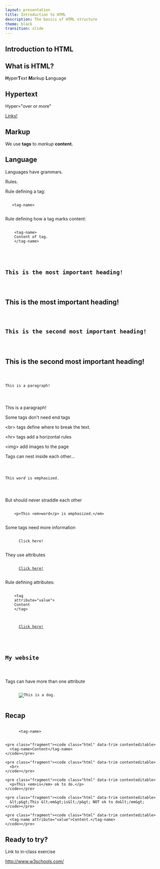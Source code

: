 ```yaml
---
layout: presentation
title: Introduction to HTML
description: The basics of HTML structure
theme: black
transition: slide
---
```


<section data-markdown>

## Introduction to HTML

</section>

<section>
  <h2>What is HTML?</h2>

  <p>
    <span class="fragment"><strong>H</strong>yper</span><span class="fragment"><strong>T</strong>ext</span> 
    <span class="fragment"><strong>M</strong>arkup</span> 
    <span class="fragment"><strong>L</strong>anguage</span>
  </p>
</section>

<section>
  <h2>Hypertext</h2>
  <p class="fragment">Hyper="over or more"</p>
  <p class="fragment"><a href="#">Links!</a></p>
</section>

<section>
  <h2>Markup</h2>
  <p class="fragment">We use <strong>tags</strong> to <em>markup</em> <strong>content.</strong></p>
</section>

<section>
  <h2>Language</h2>
  <p class="fragment">Languages have grammars.</p>
  <p class="fragment">Rules.</p>
</section>

<section>
  <p>Rule defining a tag:</p>
  <code class="hljs html xml">
   <span class="hljs-tag fragment">&lt;</span><span class="hljs-title fragment">tag-name</span><span class="hljs-tag fragment">&gt;</span>
  </code> 
</section>

<section>
  <p>Rule defining how a tag marks content:</p>
  <code class="hljs html xml">
    <span class="hljs-tag">&lt;</span><span class="hljs-title">tag-name</span><span class="hljs-tag">&gt;</span>
    <span class="fragment">Content of tag.</span>
    <span class="fragment"><span class="hljs-tag">&lt;/</span><span class="hljs-title">tag-name</span><span class="hljs-tag">&gt;</span></span>
  </code>
</section>

<section>
  <pre><code class="html" data-trim contenteditable>
    <h1>This is the most important heading!</h1>
  </code></pre>
  <h1>This is the most important heading!</h1>
</section>


<section>
  <pre><code class="html" data-trim contenteditable>
    <h2>This is the second most important heading!</h2>
  </code></pre>
  <h2>This is the second most important heading!</h2>
</section>


<section>
  <pre><code class="html" data-trim contenteditable>
    <p>This is a paragraph!</p>
  </code></pre>
  <p>This is a paragraph!</p>
</section>

<section>
  <p>Some tags don't need end tags</p>
  <p class="fragment">&lt;br&gt; tags define where to break the text.</p>
  <p class="fragment">&lt;hr&gt; tags add a horizontal rules</p>
  <p class="fragment">&lt;img&gt; add images to the page</p>
</section>


<section>
  <p>Tags can nest inside each other...</p>
  <pre><code class="html" data-trim contenteditable>
    <p>This <em>word</em> is emphasized.</p>
  </code></pre>
  
  <div class="fragment">
  <p>But should never straddle each other</p>
  <pre><code class="html" data-trim contenteditable>
    &lt;p&gt;This &lt;em&gt;word&lt;/p&gt; is emphasized.&lt;/em&gt;
  </code></pre>
  </div>
</section>

<section>
  <p>Some tags need more information</p>
  <div class="fragment">
    <pre><code class="html" data-trim contenteditable>
      <a>Click here!</a>
    </code></pre>
  </div>
  
  <div class="fragment">
    <p>They use attributes</p>
    <pre><code class="html" data-trim contenteditable>
      <a href="http://google.com">Click here!</a>
    </code></pre>
  </div>
</section>

<section>
  <p>Rule defining attributes:</p>
  <code class="hljs html xml">
    <span class="hljs-tag">&lt;</span><span class="hljs-title">tag</span>
    <span class="hljs-attribute fragment">attribute</span><span class="hljs-tag fragment">=</span><span class="hljs-value fragment">"value"</span><span class="hljs-tag fragment">&gt;</span>
    <span class="fragment">Content
    <span class="hljs-tag">&lt;/</span><span class="hljs-title">tag</span><span class="hljs-tag">&gt;</span></span>
  </code>
</section>

<section>
  <div>
    <pre><code class="html" data-trim contenteditable>
      <a href="http://google.com">Click here!</a>
    </code></pre>
  </div>
  
  <div class="fragment">
    <pre><code class="html" data-trim contenteditable>
      <h1 class="site-title">My website</h1>
    </code></pre>
  </div>
</section>
  
<section>
    <p>Tags can have more than one attribute</p>
    <pre><code class="html" data-trim contenteditable>
      <img src="dog.jpg" alt="This is a dog.">
    </code></pre> 
</section>

<section>
  <h2>Recap</h2>
</section>

<section>
    <pre><code class="html" data-trim contenteditable>
      &lt;tag-name&gt;
    </code></pre>
    
    <pre class="fragment"><code class="html" data-trim contenteditable>
      <tag-name>Content</tag-name>
    </code></pre>
  
    <pre class="fragment"><code class="html" data-trim contenteditable>
      <br>
    </code></pre>
    
    <pre class="fragment"><code class="html" data-trim contenteditable>
      <p>This <em>is</em> ok to do.</p>
    </code></pre>
    
    <pre class="fragment"><code class="html" data-trim contenteditable>
      &lt;p&gt;This &lt;em&gt;is&lt;/p&gt; NOT ok to do&lt;/em&gt;
    </code></pre>
    
    <pre class="fragment"><code class="html" data-trim contenteditable>
      <tag-name attribute="value">Content.</tag-name>
    </code></pre>
</section>

<section>
  <h2>Ready to try?</h2>
  <p>Link to in-class exercise</p>
  <p><a href="http://www.w3schools.com/">http://www.w3schools.com/</a></p>
</section>